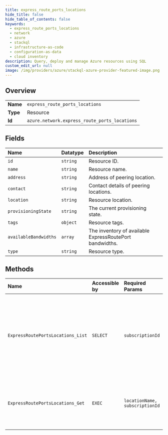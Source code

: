 ```yaml
---
title: express_route_ports_locations
hide_title: false
hide_table_of_contents: false
keywords:
  - express_route_ports_locations
  - network
  - azure    
  - stackql
  - infrastructure-as-code
  - configuration-as-data
  - cloud inventory
description: Query, deploy and manage Azure resources using SQL
custom_edit_url: null
image: /img/providers/azure/stackql-azure-provider-featured-image.png
---
```

  
    

## Overview
<table><tbody>
<tr><td><b>Name</b></td><td><code>express_route_ports_locations</code></td></tr>
<tr><td><b>Type</b></td><td>Resource</td></tr>
<tr><td><b>Id</b></td><td><code>azure.network.express_route_ports_locations</code></td></tr>
</tbody></table>

## Fields
| Name | Datatype | Description |
|:-----|:---------|:------------|
| `id` | `string` | Resource ID. |
| `name` | `string` | Resource name. |
| `address` | `string` | Address of peering location. |
| `contact` | `string` | Contact details of peering locations. |
| `location` | `string` | Resource location. |
| `provisioningState` | `string` | The current provisioning state. |
| `tags` | `object` | Resource tags. |
| `availableBandwidths` | `array` | The inventory of available ExpressRoutePort bandwidths. |
| `type` | `string` | Resource type. |
## Methods
| Name | Accessible by | Required Params | Description |
|:-----|:--------------|:----------------|:------------|
| `ExpressRoutePortsLocations_List` | `SELECT` | `subscriptionId` | Retrieves all ExpressRoutePort peering locations. Does not return available bandwidths for each location. Available bandwidths can only be obtained when retrieving a specific peering location. |
| `ExpressRoutePortsLocations_Get` | `EXEC` | `locationName, subscriptionId` | Retrieves a single ExpressRoutePort peering location, including the list of available bandwidths available at said peering location. |
